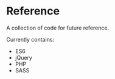 <h1>Reference</h1>

A collection of code for future reference.

Currently contains:

  - ES6
  - jQuery
  - PHP
  - SASS
